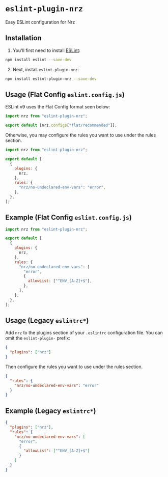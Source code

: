 # `eslint-plugin-nrz`

Easy ESLint configuration for Nrz

## Installation

1. You'll first need to install [ESLint](https://eslint.org/):

```sh
npm install eslint --save-dev
```

2. Next, install `eslint-plugin-nrz`:

```sh
npm install eslint-plugin-nrz --save-dev
```

## Usage (Flat Config `eslint.config.js`)

ESLint v9 uses the Flat Config format seen below:

```js
import nrz from "eslint-plugin-nrz";

export default [nrz.configs["flat/recommended"]];
```

Otherwise, you may configure the rules you want to use under the rules section.

```js
import nrz from "eslint-plugin-nrz";

export default [
  {
    plugins: {
      nrz,
    },
    rules: {
      "nrz/no-undeclared-env-vars": "error",
    },
  },
];
```

## Example (Flat Config `eslint.config.js`)

```js
import nrz from "eslint-plugin-nrz";

export default [
  {
    plugins: {
      nrz,
    },
    rules: {
      "nrz/no-undeclared-env-vars": [
        "error",
        {
          allowList: ["^ENV_[A-Z]+$"],
        },
      ],
    },
  },
];
```

## Usage (Legacy `eslintrc*`)

Add `nrz` to the plugins section of your `.eslintrc` configuration file. You can omit the `eslint-plugin-` prefix:

```json
{
  "plugins": ["nrz"]
}
```

Then configure the rules you want to use under the rules section.

```json
{
  "rules": {
    "nrz/no-undeclared-env-vars": "error"
  }
}
```

## Example (Legacy `eslintrc*`)

```json
{
  "plugins": ["nrz"],
  "rules": {
    "nrz/no-undeclared-env-vars": [
      "error",
      {
        "allowList": ["^ENV_[A-Z]+$"]
      }
    ]
  }
}
```
